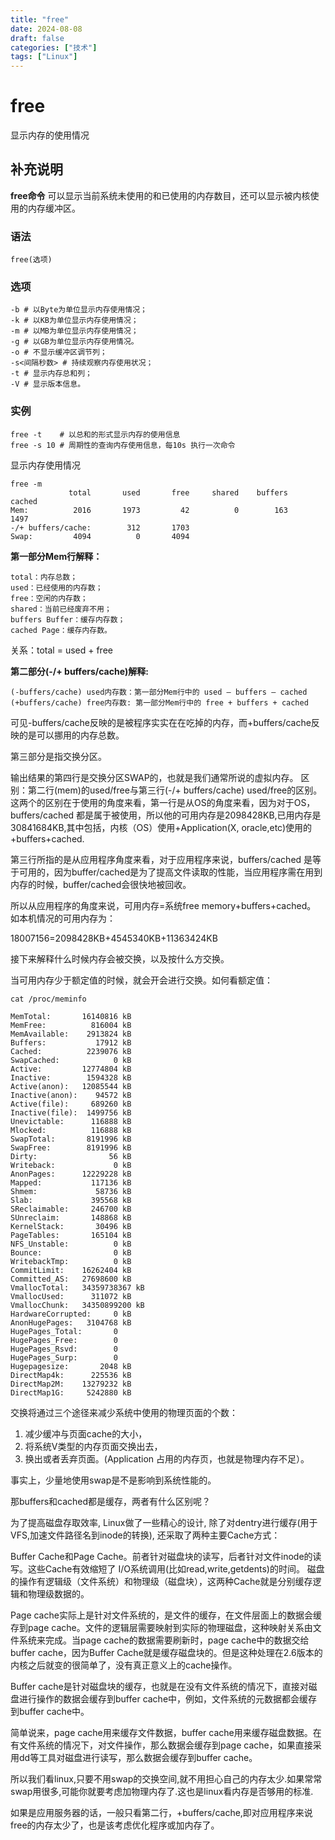 ```yaml
---
title: "free"
date: 2024-08-08
draft: false
categories: ["技术"]
tags: ["Linux"]
---
```

free
===

显示内存的使用情况

## 补充说明

**free命令** 可以显示当前系统未使用的和已使用的内存数目，还可以显示被内核使用的内存缓冲区。

###  语法 

```shell
free(选项)
```

###  选项 

```shell
-b # 以Byte为单位显示内存使用情况；
-k # 以KB为单位显示内存使用情况；
-m # 以MB为单位显示内存使用情况；
-g # 以GB为单位显示内存使用情况。 
-o # 不显示缓冲区调节列；
-s<间隔秒数> # 持续观察内存使用状况；
-t # 显示内存总和列；
-V # 显示版本信息。
```

###  实例 

```shell
free -t    # 以总和的形式显示内存的使用信息
free -s 10 # 周期性的查询内存使用信息，每10s 执行一次命令
```

显示内存使用情况

```shell
free -m
             total       used       free     shared    buffers     cached
Mem:          2016       1973         42          0        163       1497
-/+ buffers/cache:        312       1703
Swap:         4094          0       4094
```

 **第一部分Mem行解释：** 

```shell
total：内存总数；
used：已经使用的内存数；
free：空闲的内存数；
shared：当前已经废弃不用；
buffers Buffer：缓存内存数；
cached Page：缓存内存数。
```

关系：total = used + free

 **第二部分(-/+ buffers/cache)解释:** 

```shell
(-buffers/cache) used内存数：第一部分Mem行中的 used – buffers – cached
(+buffers/cache) free内存数: 第一部分Mem行中的 free + buffers + cached
```

可见-buffers/cache反映的是被程序实实在在吃掉的内存，而+buffers/cache反映的是可以挪用的内存总数。

第三部分是指交换分区。

输出结果的第四行是交换分区SWAP的，也就是我们通常所说的虚拟内存。
区别：第二行(mem)的used/free与第三行(-/+ buffers/cache) used/free的区别。 这两个的区别在于使用的角度来看，第一行是从OS的角度来看，因为对于OS，buffers/cached 都是属于被使用，所以他的可用内存是2098428KB,已用内存是30841684KB,其中包括，内核（OS）使用+Application(X, oracle,etc)使用的+buffers+cached.

第三行所指的是从应用程序角度来看，对于应用程序来说，buffers/cached 是等于可用的，因为buffer/cached是为了提高文件读取的性能，当应用程序需在用到内存的时候，buffer/cached会很快地被回收。

所以从应用程序的角度来说，可用内存=系统free memory+buffers+cached。
如本机情况的可用内存为：

18007156=2098428KB+4545340KB+11363424KB

接下来解释什么时候内存会被交换，以及按什么方交换。 

当可用内存少于额定值的时候，就会开会进行交换。如何看额定值：

```shell
cat /proc/meminfo

MemTotal:       16140816 kB
MemFree:          816004 kB
MemAvailable:    2913824 kB
Buffers:           17912 kB
Cached:          2239076 kB
SwapCached:            0 kB
Active:         12774804 kB
Inactive:        1594328 kB
Active(anon):   12085544 kB
Inactive(anon):    94572 kB
Active(file):     689260 kB
Inactive(file):  1499756 kB
Unevictable:      116888 kB
Mlocked:          116888 kB
SwapTotal:       8191996 kB
SwapFree:        8191996 kB
Dirty:                56 kB
Writeback:             0 kB
AnonPages:      12229228 kB
Mapped:           117136 kB
Shmem:             58736 kB
Slab:             395568 kB
SReclaimable:     246700 kB
SUnreclaim:       148868 kB
KernelStack:       30496 kB
PageTables:       165104 kB
NFS_Unstable:          0 kB
Bounce:                0 kB
WritebackTmp:          0 kB
CommitLimit:    16262404 kB
Committed_AS:   27698600 kB
VmallocTotal:   34359738367 kB
VmallocUsed:      311072 kB
VmallocChunk:   34350899200 kB
HardwareCorrupted:     0 kB
AnonHugePages:   3104768 kB
HugePages_Total:       0
HugePages_Free:        0
HugePages_Rsvd:        0
HugePages_Surp:        0
Hugepagesize:       2048 kB
DirectMap4k:      225536 kB
DirectMap2M:    13279232 kB
DirectMap1G:     5242880 kB
```

交换将通过三个途径来减少系统中使用的物理页面的个数：　
 
1. 减少缓冲与页面cache的大小， 
2. 将系统V类型的内存页面交换出去，　 
3. 换出或者丢弃页面。(Application 占用的内存页，也就是物理内存不足）。 

事实上，少量地使用swap是不是影响到系统性能的。

那buffers和cached都是缓存，两者有什么区别呢？

为了提高磁盘存取效率, Linux做了一些精心的设计, 除了对dentry进行缓存(用于VFS,加速文件路径名到inode的转换), 还采取了两种主要Cache方式：

Buffer Cache和Page Cache。前者针对磁盘块的读写，后者针对文件inode的读写。这些Cache有效缩短了 I/O系统调用(比如read,write,getdents)的时间。
磁盘的操作有逻辑级（文件系统）和物理级（磁盘块），这两种Cache就是分别缓存逻辑和物理级数据的。

Page cache实际上是针对文件系统的，是文件的缓存，在文件层面上的数据会缓存到page cache。文件的逻辑层需要映射到实际的物理磁盘，这种映射关系由文件系统来完成。当page cache的数据需要刷新时，page cache中的数据交给buffer cache，因为Buffer Cache就是缓存磁盘块的。但是这种处理在2.6版本的内核之后就变的很简单了，没有真正意义上的cache操作。

Buffer cache是针对磁盘块的缓存，也就是在没有文件系统的情况下，直接对磁盘进行操作的数据会缓存到buffer cache中，例如，文件系统的元数据都会缓存到buffer cache中。

简单说来，page cache用来缓存文件数据，buffer cache用来缓存磁盘数据。在有文件系统的情况下，对文件操作，那么数据会缓存到page cache，如果直接采用dd等工具对磁盘进行读写，那么数据会缓存到buffer cache。

所以我们看linux,只要不用swap的交换空间,就不用担心自己的内存太少.如果常常swap用很多,可能你就要考虑加物理内存了.这也是linux看内存是否够用的标准.

如果是应用服务器的话，一般只看第二行，+buffers/cache,即对应用程序来说free的内存太少了，也是该考虑优化程序或加内存了。



